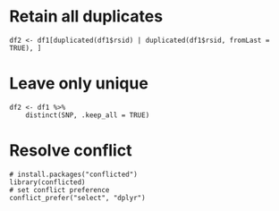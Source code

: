 

# Retain all duplicates
```
df2 <- df1[duplicated(df1$rsid) | duplicated(df1$rsid, fromLast = TRUE), ]
```

# Leave only unique
```
df2 <- df1 %>%
    distinct(SNP, .keep_all = TRUE)
```

# Resolve conflict
```
# install.packages("conflicted")
library(conflicted)
# set conflict preference
conflict_prefer("select", "dplyr")
```
